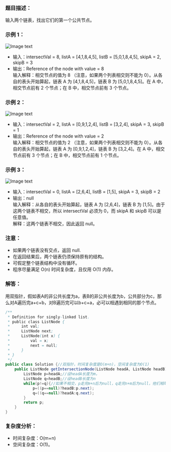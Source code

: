### 题目描述：     
输入两个链表，找出它们的第一个公共节点。       

### 示例 1：     

![Image text](https://assets.leetcode.com/uploads/2018/12/13/160_example_1.png)
         
* 输入：intersectVal = 8, listA = [4,1,8,4,5], listB = [5,0,1,8,4,5], skipA = 2, skipB = 3       
* 输出：Reference of the node with value = 8       
输入解释：相交节点的值为 8 （注意，如果两个列表相交则不能为 0）。从各自的表头开始算起，链表 A 为 [4,1,8,4,5]，链表 B 为 [5,0,1,8,4,5]。在 A 中，相交节点前有 2 个节点；在 B 中，相交节点前有 3 个节点。
        
### 示例 2：      
![Image text](https://assets.leetcode.com/uploads/2018/12/13/160_example_2.png)       

* 输入：intersectVal = 2, listA = [0,9,1,2,4], listB = [3,2,4], skipA = 3, skipB = 1     
* 输出：Reference of the node with value = 2      
输入解释：相交节点的值为 2 （注意，如果两个列表相交则不能为 0）。从各自的表头开始算起，链表 A 为 [0,9,1,2,4]，链表 B 为 [3,2,4]。在 A 中，相交节点前有 3 个节点；在 B 中，相交节点前有 1 个节点。
       
### 示例 3：
![Image text](https://assets.leetcode.com/uploads/2018/12/13/160_example_3.png)        

* 输入：intersectVal = 0, listA = [2,6,4], listB = [1,5], skipA = 3, skipB = 2    
* 输出：null    
输入解释：从各自的表头开始算起，链表 A 为 [2,6,4]，链表 B 为 [1,5]。由于这两个链表不相交，所以 intersectVal 必须为 0，而 skipA 和 skipB 可以是任意值。    
解释：这两个链表不相交，因此返回 null。       


### 注意：

*	如果两个链表没有交点，返回 null.
*	在返回结果后，两个链表仍须保持原有的结构。
*	可假定整个链表结构中没有循环。
*	程序尽量满足 O(n) 时间复杂度，且仅用 O(1) 内存。
    
### 解答：     
用双指针，假如表A的非公共长度为a，表B的非公共长度为b，公共部分为c，那么对A遍历完a+c+b，对B遍历完可以b+c+a，必可以相遇到相同的那个节点。     
```java
/**
 * Definition for singly-linked list.
 * public class ListNode {
 *     int val;
 *     ListNode next;
 *     ListNode(int x) {
 *         val = x;
 *         next = null;
 *     }
 * }
 */
public class Solution {//双指针，时间复杂度是O(m+n)，空间复杂度为O(1)
    public ListNode getIntersectionNode(ListNode headA, ListNode headB) {
        ListNode p=headA;//设headA长度为m，
        ListNode q=headB;//设headB长度为n
        while(p!=q){//如果不相交，p走完m+n后为null，q走完n+m后为null，他们相等，跳出，返回null。
            p=((p==null)?headB:p.next);
            q=((q==null)?headA:q.next);
        }
        return p;
    }
}
```
### 复杂度分析：   
* 时间复杂度：O(m+n)   
* 空间复杂度：O(1)。
